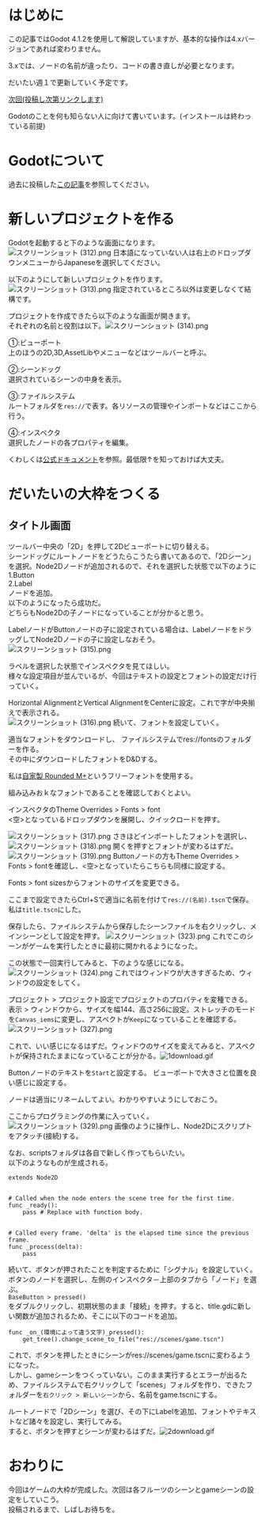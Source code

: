 # はじめに
この記事ではGodot 4.1.2を使用して解説していますが、基本的な操作は4.xバージョンであれば変わりません。  

3.xでは、ノードの名前が違ったり、コードの書き直しが必要となります。  

だいたい週１で更新していく予定です。  
  


[次回(投稿し次第リンクします)](#)  
  
Godotのことを何も知らない人に向けて書いています。(インストールは終わっている前提)  
  

# Godotについて
過去に投稿した[この記事](https://qiita.com/mixpax4300/items/175615195aa19d009f16)を参照してください。  
  
# 新しいプロジェクトを作る
Godotを起動すると下のような画面になります。![スクリーンショット (312).png](https://qiita-image-store.s3.ap-northeast-1.amazonaws.com/0/3082992/7498952e-797e-e0f3-ab25-06f5b26c4e6c.png)
日本語になっていない人は右上のドロップダウンメニューからJapaneseを選択してください。  

以下のようにして新しいプロジェクトを作ります。
![スクリーンショット (313).png](https://qiita-image-store.s3.ap-northeast-1.amazonaws.com/0/3082992/dd19cf89-cb4e-d5fb-9206-557a5ffa0cf4.png)
指定されているところ以外は変更しなくて結構です。  
  
プロジェクトを作成できたら以下のような画面が開きます。  
それぞれの名前と役割は以下。![スクリーンショット (314).png](https://qiita-image-store.s3.ap-northeast-1.amazonaws.com/0/3082992/a7640a09-98f0-e6d3-8f43-a3b5894c9440.png)
  
①:ビューポート  
上のほうの2D,3D,AssetLibやメニューなどはツールバーと呼ぶ。  
  
②:シーンドッグ  
選択されているシーンの中身を表示。  
  
③:ファイルシステム  
ルートフォルダを`res://`で表す。各リソースの管理やインポートなどはここから行う。  
  
④:インスペクタ  
選択したノードの各プロパティを編集。  
  
くわしくは[公式ドキュメント](https://docs.godotengine.org/ja/4.x/getting_started/introduction/first_look_at_the_editor.html)を参照。最低限↑を知っておけば大丈夫。  

# だいたいの大枠をつくる
## タイトル画面
ツールバー中央の「2D」を押して2Dビューポートに切り替える。  
シーンドッグにルートノードをどうたらこうたら書いてあるので、「2Dシーン」を選択。Node2Dノードが追加されるので、それを選択した状態で以下のように  
1\.Button  
2\.Label  
ノードを追加。  
以下のようになったら成功だ。  
どちらもNode2Dの子ノードになっていることが分かると思う。  
  
LabelノードがButtonノードの子に設定されている場合は、LabelノードをドラッグしてNode2Dノードの子に設定しなおそう。  
![スクリーンショット (315).png](https://qiita-image-store.s3.ap-northeast-1.amazonaws.com/0/3082992/db534cf5-328e-404e-4d8c-0072e40a97d4.png)
  
ラベルを選択した状態でインスペクタを見てほしい。  
様々な設定項目が並んでいるが、今回はテキストの設定とフォントの設定だけ行っていく。  
  
Horizontal AlignmentとVertical AlignmentをCenterに設定。これで字が中央揃えで表示される。  
![スクリーンショット (316).png](https://qiita-image-store.s3.ap-northeast-1.amazonaws.com/0/3082992/6c579442-7964-534a-c2ab-29653dabaf97.png)
続いて、フォントを設定していく。  

適当なフォントをダウンロードし、
ファイルシステムでres://fontsのフォルダーを作る。  
その中にダウンロードしたフォントをD&Dする。  
  
私は[自家製 Rounded M+](http://jikasei.me/font/rounded-mplus/about.html)というフリーフォントを使用する。  
  
組み込みおｋなフォントであることを確認しておくとよい。  
  
インスペクタのTheme Overrides > Fonts > font  
<空>となっているドロップダウンを展開し、クイックロードを押す。  
  
![スクリーンショット (317).png](https://qiita-image-store.s3.ap-northeast-1.amazonaws.com/0/3082992/37eb8627-f023-7182-ed56-ab0f6655bf2d.png)
さきほどインポートしたフォントを選択し、
![スクリーンショット (318).png](https://qiita-image-store.s3.ap-northeast-1.amazonaws.com/0/3082992/4bf8fb95-7d56-2a2e-e888-1324daf3916a.png)
開くを押すとフォントが変わるはずだ。  
![スクリーンショット (319).png](https://qiita-image-store.s3.ap-northeast-1.amazonaws.com/0/3082992/68dd4751-a889-ac72-30c1-e7572b2decc8.png)
Buttonノードの方もTheme Overrides > Fonts > fontを確認し、<空>となっていたらこちらも同様に設定する。  
  
Fonts > font sizesからフォントのサイズを変更できる。  
  
ここまで設定できたらCtrl+Sで適当に名前を付けて`res://(名前).tscn`で保存。私は`title.tscn`にした。  
  
保存したら、ファイルシステムから保存したシーンファイルを右クリックし、メインシーンとして設定を押す。
![スクリーンショット (323).png](https://qiita-image-store.s3.ap-northeast-1.amazonaws.com/0/3082992/b6ff4218-9e10-1fd0-1ab3-8015ccf7fb9d.png)
これでこのシーンがゲームを実行したときに最初に開かれるようになった。  
  
この状態で一回実行してみると、下のような感じになる。![スクリーンショット (324).png](https://qiita-image-store.s3.ap-northeast-1.amazonaws.com/0/3082992/daf722b5-07c7-8ac8-ffd4-784f1e268a37.png)
これではウィンドウが大きすぎるため、ウィンドウの設定をしてく。  

プロジェクト > プロジェクト設定でプロジェクトのプロパティを変種できる。  
表示 > ウィンドウから、サイズを幅144、高さ256に設定。ストレッチのモードを`Canvas_iems`に変更し、アスペクトが`Keep`になっていることを確認する。![スクリーンショット (327).png](https://qiita-image-store.s3.ap-northeast-1.amazonaws.com/0/3082992/9a7afda2-43ef-060b-e1f1-ff6830d7df55.png)

これで、いい感じになるはずだ。ウィンドウのサイズを変えてみると、アスペクトが保持されたままになっていることが分かる。![1download.gif](https://qiita-image-store.s3.ap-northeast-1.amazonaws.com/0/3082992/040145a8-e81f-f725-8c56-f52b96630de7.gif)
  
  
Buttonノードのテキストを`Start`と設定する。
ビューポートで大きさと位置を良い感じに設定する。  
  
ノードは適当にリネームしてよい。わかりやすいようにしておこう。  
  
ここからプログラミングの作業に入っていく。![スクリーンショット (329).png](https://qiita-image-store.s3.ap-northeast-1.amazonaws.com/0/3082992/67694a77-ae5e-137f-514f-43c34f76a9d2.png)
画像のように操作し、Node2Dにスクリプトをアタッチ(接続)する。  

なお、scriptsフォルダは各自で新しく作ってもらいたい。  
以下のようなものが生成される。  
  
```GDScript
extends Node2D


# Called when the node enters the scene tree for the first time.
func _ready():
	pass # Replace with function body.


# Called every frame. 'delta' is the elapsed time since the previous frame.
func _process(delta):
	pass
```

  
続いて、ボタンが押されたことを判定するために「シグナル」を設定していく。  
ボタンのノードを選択し、左側のインスペクタ－上部のタブから「ノード」を選ぶ。  
`BaseButton > pressed()`  
をダブルクリックし、初期状態のまま「接続」を押す。すると、title.gdに新しい関数が追加されるため、そこに以下のコードを追加。  
```GDScript
func _on_(環境によって違う文字)_pressed():
	get_tree().change_scene_to_file("res://scenes/game.tscn")
```
これで、ボタンを押したときにシーンがres://scenes/game.tscnに変わるようになった。  
しかし、gameシーンをつくっていない。このまま実行するとエラーが出るため、ファイルシステムで右クリックして「scenes」フォルダを作り、できたフォルダーを`右クリック > 新しいシーン`から、名前をgame.tscnにする。  
  
ルートノードで「2Dシーン」を選び、その下にLabelを追加、フォントやテキストなど諸々を設定し、実行してみる。  
すると、ボタンを押すとシーンが変わるはずだ。![2download.gif](https://qiita-image-store.s3.ap-northeast-1.amazonaws.com/0/3082992/d818a104-e67e-b158-4687-10f93161fbd1.gif)

# おわりに
今回はゲームの大枠が完成した。次回は各フルーツのシーンとgameシーンの設定をしていこう。  
投稿されるまで、しばしお待ちを。  
